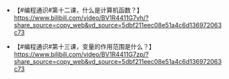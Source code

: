 
- 【#编程通识#第十二课，什么是计算机函数？】 https://www.bilibili.com/video/BV1R4411G7vh/?share_source=copy_web&vd_source=5dbf211eec08e51a4c6d136972063c73

- 【#编程通识#第十三课，变量的作用范围是什么？】 https://www.bilibili.com/video/BV1R4411G7zp/?share_source=copy_web&vd_source=5dbf211eec08e51a4c6d136972063c73